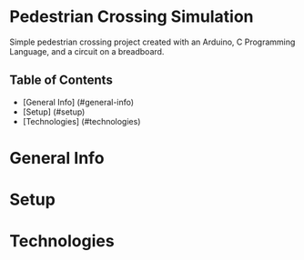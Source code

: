 # Pedestrian Crossing Simulation

Simple pedestrian crossing project created with an Arduino, C Programming Language, and a circuit on a breadboard. 

## Table of Contents
* [General Info] (#general-info)
* [Setup] (#setup)
* [Technologies] (#technologies)

# General Info

# Setup

# Technologies


